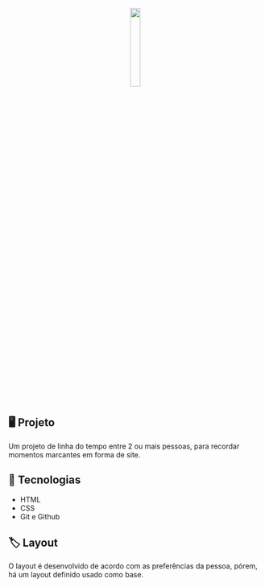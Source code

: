 <p align="center">
  <img width=20% src="https://github.com/Gabrieltr1/Us/assets/125428490/6bcbf97f-b641-4758-882c-a5a24d07569b"(https://github.com/Gabrieltr1/Us/assets/125428490/6bcbf97f-b641-4758-882c-a5a24d07569b)/>
</p>

## 🖥️ Projeto
Um projeto de linha do tempo entre 2 ou mais pessoas, para recordar momentos marcantes em forma de site.

## 🚀 Tecnologias

- HTML
- CSS
- Git e Github

## 🏷️ Layout
O layout é desenvolvido de acordo com as preferências da pessoa, pórem, há um layout definido usado como base.

